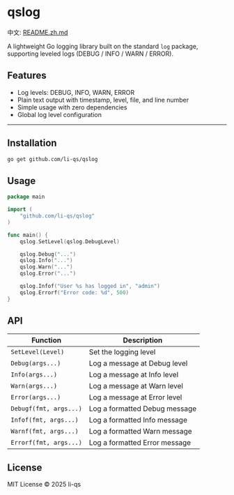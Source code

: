 # qslog

中文: [README.zh.md](README.zh.md)

A lightweight Go logging library built on the standard `log` package, supporting leveled logs (DEBUG / INFO / WARN / ERROR).

## Features

- Log levels: DEBUG, INFO, WARN, ERROR
- Plain text output with timestamp, level, file, and line number
- Simple usage with zero dependencies
- Global log level configuration

---

## Installation

```bash
go get github.com/li-qs/qslog
```

## Usage

```go
package main

import (
	"github.com/li-qs/qslog"
)

func main() {
	qslog.SetLevel(qslog.DebugLevel)

	qslog.Debug("...")
	qslog.Info("...")
	qslog.Warn("...")
	qslog.Error("...")

	qslog.Infof("User %s has logged in", "admin")
	qslog.Errorf("Error code: %d", 500)
}
````

## API

| Function               | Description                   |
| ---------------------- | ----------------------------- |
| `SetLevel(Level)`      | Set the logging level         |
| `Debug(args...)`       | Log a message at Debug level  |
| `Info(args...)`        | Log a message at Info level   |
| `Warn(args...)`        | Log a message at Warn level   |
| `Error(args...)`       | Log a message at Error level  |
| `Debugf(fmt, args...)` | Log a formatted Debug message |
| `Infof(fmt, args...)`  | Log a formatted Info message  |
| `Warnf(fmt, args...)`  | Log a formatted Warn message  |
| `Errorf(fmt, args...)` | Log a formatted Error message |

## License

MIT License © 2025 li-qs
